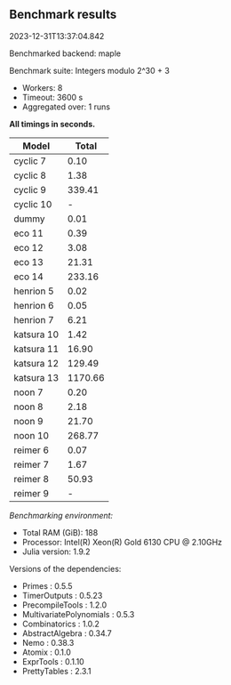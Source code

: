 ## Benchmark results

2023-12-31T13:37:04.842

Benchmarked backend: maple

Benchmark suite: Integers modulo 2^30 + 3

- Workers: 8
- Timeout: 3600 s
- Aggregated over: 1 runs

**All timings in seconds.**

|Model|Total|
|-----|---|
|cyclic 7|0.10|
|cyclic 8|1.38|
|cyclic 9|339.41|
|cyclic 10| - |
|dummy|0.01|
|eco 11|0.39|
|eco 12|3.08|
|eco 13|21.31|
|eco 14|233.16|
|henrion 5|0.02|
|henrion 6|0.05|
|henrion 7|6.21|
|katsura 10|1.42|
|katsura 11|16.90|
|katsura 12|129.49|
|katsura 13|1170.66|
|noon 7|0.20|
|noon 8|2.18|
|noon 9|21.70|
|noon 10|268.77|
|reimer 6|0.07|
|reimer 7|1.67|
|reimer 8|50.93|
|reimer 9| - |

*Benchmarking environment:*

* Total RAM (GiB): 188
* Processor: Intel(R) Xeon(R) Gold 6130 CPU @ 2.10GHz
* Julia version: 1.9.2

Versions of the dependencies:

* Primes : 0.5.5
* TimerOutputs : 0.5.23
* PrecompileTools : 1.2.0
* MultivariatePolynomials : 0.5.3
* Combinatorics : 1.0.2
* AbstractAlgebra : 0.34.7
* Nemo : 0.38.3
* Atomix : 0.1.0
* ExprTools : 0.1.10
* PrettyTables : 2.3.1
